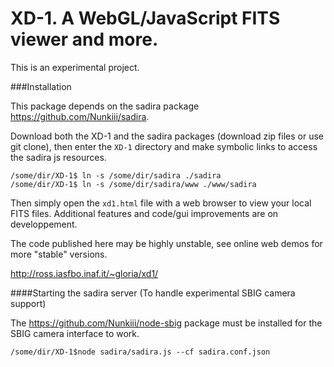 XD-1. A WebGL/JavaScript FITS viewer and more.
============

This is an experimental project. 

###Installation 

This package depends on the sadira package https://github.com/Nunkiii/sadira. 

Download both the XD-1 and the sadira packages (download zip files or use git clone), then enter the `XD-1` directory and make symbolic links to access the sadira js resources. 

    /some/dir/XD-1$ ln -s /some/dir/sadira ./sadira
    /some/dir/XD-1$ ln -s /some/dir/sadira/www ./www/sadira

Then simply open the `xd1.html` file with a web browser to view your local FITS files. Additional features and code/gui improvements are on developpement. 

The code published here may be highly unstable, see online web demos for more "stable" versions.

http://ross.iasfbo.inaf.it/~gloria/xd1/

####Starting the sadira server (To handle experimental SBIG camera support)

The https://github.com/Nunkiii/node-sbig package must be installed for the SBIG camera interface to work. 

    /some/dir/XD-1$node sadira/sadira.js --cf sadira.conf.json 

